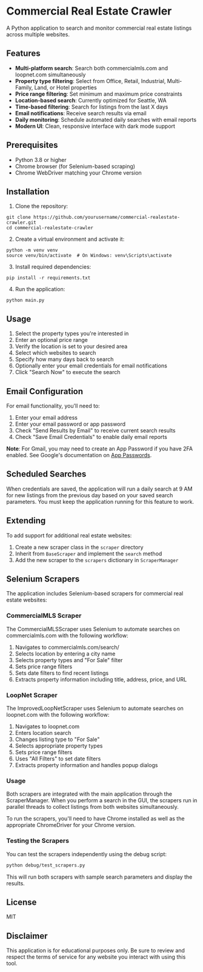 # Commercial Real Estate Crawler

A Python application to search and monitor commercial real estate listings across multiple websites.

## Features

- **Multi-platform search**: Search both commercialmls.com and loopnet.com simultaneously
- **Property type filtering**: Select from Office, Retail, Industrial, Multi-Family, Land, or Hotel properties
- **Price range filtering**: Set minimum and maximum price constraints
- **Location-based search**: Currently optimized for Seattle, WA
- **Time-based filtering**: Search for listings from the last X days
- **Email notifications**: Receive search results via email
- **Daily monitoring**: Schedule automated daily searches with email reports
- **Modern UI**: Clean, responsive interface with dark mode support

## Prerequisites

- Python 3.8 or higher
- Chrome browser (for Selenium-based scraping)
- Chrome WebDriver matching your Chrome version

## Installation

1. Clone the repository:
```
git clone https://github.com/yourusername/commercial-realestate-crawler.git
cd commercial-realestate-crawler
```

2. Create a virtual environment and activate it:
```
python -m venv venv
source venv/bin/activate  # On Windows: venv\Scripts\activate
```

3. Install required dependencies:
```
pip install -r requirements.txt
```

4. Run the application:
```
python main.py
```

## Usage

1. Select the property types you're interested in
2. Enter an optional price range
3. Verify the location is set to your desired area
4. Select which websites to search
5. Specify how many days back to search
6. Optionally enter your email credentials for email notifications
7. Click "Search Now" to execute the search

## Email Configuration

For email functionality, you'll need to:
1. Enter your email address
2. Enter your email password or app password
3. Check "Send Results by Email" to receive current search results
4. Check "Save Email Credentials" to enable daily email reports

**Note**: For Gmail, you may need to create an App Password if you have 2FA enabled. See Google's documentation on [App Passwords](https://support.google.com/accounts/answer/185833).

## Scheduled Searches

When credentials are saved, the application will run a daily search at 9 AM for new listings from the previous day based on your saved search parameters. You must keep the application running for this feature to work.

## Extending

To add support for additional real estate websites:

1. Create a new scraper class in the `scraper` directory
2. Inherit from `BaseScraper` and implement the `search` method
3. Add the new scraper to the `scrapers` dictionary in `ScraperManager`

## Selenium Scrapers

The application includes Selenium-based scrapers for commercial real estate websites:

### CommercialMLS Scraper

The CommercialMLSScraper uses Selenium to automate searches on commercialmls.com with the following workflow:
1. Navigates to commercialmls.com/search/
2. Selects location by entering a city name
3. Selects property types and "For Sale" filter
4. Sets price range filters
5. Sets date filters to find recent listings
6. Extracts property information including title, address, price, and URL

### LoopNet Scraper

The ImprovedLoopNetScraper uses Selenium to automate searches on loopnet.com with the following workflow:
1. Navigates to loopnet.com
2. Enters location search
3. Changes listing type to "For Sale"
4. Selects appropriate property types
5. Sets price range filters
6. Uses "All Filters" to set date filters
7. Extracts property information and handles popup dialogs

### Usage

Both scrapers are integrated with the main application through the ScraperManager. When you perform a search in the GUI, the scrapers run in parallel threads to collect listings from both websites simultaneously.

To run the scrapers, you'll need to have Chrome installed as well as the appropriate ChromeDriver for your Chrome version.

### Testing the Scrapers

You can test the scrapers independently using the debug script:

```bash
python debug/test_scrapers.py
```

This will run both scrapers with sample search parameters and display the results.

## License

MIT

## Disclaimer

This application is for educational purposes only. Be sure to review and respect the terms of service for any website you interact with using this tool. 